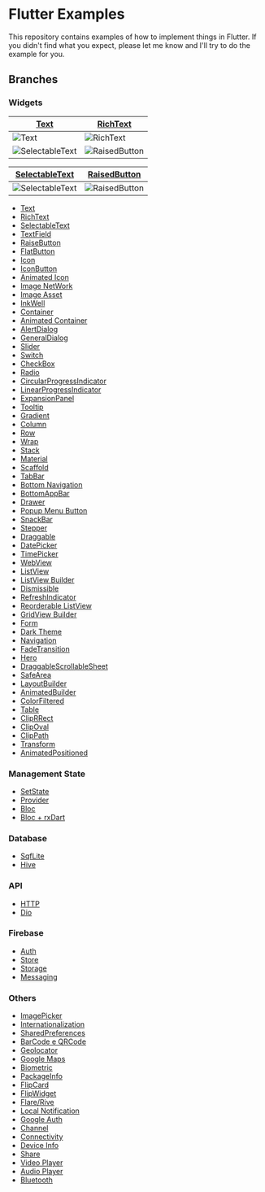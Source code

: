 # Flutter Examples

This repository contains examples of how to implement things in Flutter. If you didn't find what you expect, please let me know and I'll try to do the example for you. 

## Branches

### Widgets
<!-- :x:
:white_check_mark: -->

[Text] | [RichText]
--- | --- |
![Text][text] | ![RichText][richtext]
![SelectableText][selectabletext] | ![RaisedButton][raisedbutton]

[SelectableText] | [RaisedButton]
--- | --- |
![SelectableText][selectabletext] | ![RaisedButton][raisedbutton]


- [Text](https://github.com/ThiagoEvoa/flutter_examples/tree/text)
- [RichText](https://github.com/ThiagoEvoa/flutter_examples/tree/rich_text)
- [SelectableText](https://github.com/ThiagoEvoa/flutter_examples/tree/selectable_text)
- [TextField](https://github.com/ThiagoEvoa/flutter_examples/tree/textfield)
- [RaiseButton](https://github.com/ThiagoEvoa/flutter_examples/tree/raisedbutton)
- [FlatButton](https://github.com/ThiagoEvoa/flutter_examples/tree/flatbutton)
- [Icon](https://github.com/ThiagoEvoa/flutter_examples/tree/icon)
- [IconButton](https://github.com/ThiagoEvoa/flutter_examples/tree/iconbutton)
- [Animated Icon](https://github.com/ThiagoEvoa/flutter_examples/tree/animatedicon)
- [Image NetWork](https://github.com/ThiagoEvoa/flutter_examples/tree/image_network)
- [Image Asset](https://github.com/ThiagoEvoa/flutter_examples/tree/image_asset)
- [InkWell](https://github.com/ThiagoEvoa/flutter_examples/tree/inkwell)
- [Container](https://github.com/ThiagoEvoa/flutter_examples/tree/container)
- [Animated Container](https://github.com/ThiagoEvoa/flutter_examples/tree/animatedcontainer)
- [AlertDialog](https://github.com/ThiagoEvoa/flutter_examples/tree/alertdialog)
- [GeneralDialog](https://github.com/ThiagoEvoa/flutter_examples/tree/generaldialog)
- [Slider](https://github.com/ThiagoEvoa/flutter_examples/tree/slider)
- [Switch](https://github.com/ThiagoEvoa/flutter_examples/tree/switch)
- [CheckBox](https://github.com/ThiagoEvoa/flutter_examples/tree/checkbox)
- [Radio](https://github.com/ThiagoEvoa/flutter_examples/tree/radio)
- [CircularProgressIndicator](https://github.com/ThiagoEvoa/flutter_examples/tree/circularprogressindicator)
- [LinearProgressIndicator](https://github.com/ThiagoEvoa/flutter_examples/tree/linearprogressindicator)
- [ExpansionPanel](https://github.com/ThiagoEvoa/flutter_examples/tree/expansionpanel)
- [Tooltip](https://github.com/ThiagoEvoa/flutter_examples/tree/tooltip)
- [Gradient](https://github.com/ThiagoEvoa/flutter_examples/tree/gradient)
- [Column](https://github.com/ThiagoEvoa/flutter_examples/tree/column)
- [Row](https://github.com/ThiagoEvoa/flutter_examples/tree/row)
- [Wrap](https://github.com/ThiagoEvoa/flutter_examples/tree/wrap)
- [Stack](https://github.com/ThiagoEvoa/flutter_examples/tree/stack)
- [Material](https://github.com/ThiagoEvoa/flutter_examples/tree/material)
- [Scaffold](https://github.com/ThiagoEvoa/flutter_examples/tree/scaffold)
- [TabBar](https://github.com/ThiagoEvoa/flutter_examples/tree/tabbar)
- [Bottom Navigation](https://github.com/ThiagoEvoa/flutter_examples/tree/bottomnavigationbar)
- [BottomAppBar](https://github.com/ThiagoEvoa/flutter_examples/tree/bottomappbar)
- [Drawer](https://github.com/ThiagoEvoa/flutter_examples/tree/drawer)
- [Popup Menu Button](https://github.com/ThiagoEvoa/flutter_examples/tree/popupmenubutton)
- [SnackBar](https://github.com/ThiagoEvoa/flutter_examples/tree/snackbar)
- [Stepper](https://github.com/ThiagoEvoa/flutter_examples/tree/stepper)
- [Draggable](https://github.com/ThiagoEvoa/flutter_examples/tree/draggable)
- [DatePicker](https://github.com/ThiagoEvoa/flutter_examples/tree/datepicker)
- [TimePicker](https://github.com/ThiagoEvoa/flutter_examples/tree/timepicker)
- [WebView](https://github.com/ThiagoEvoa/flutter_examples/tree/webview)
- [ListView](https://github.com/ThiagoEvoa/flutter_examples/tree/listview)
- [ListView Builder](https://github.com/ThiagoEvoa/flutter_examples/tree/listview_builder)
- [Dismissible](https://github.com/ThiagoEvoa/flutter_examples/tree/dismissible)
- [RefreshIndicator](https://github.com/ThiagoEvoa/flutter_examples/tree/refreshindicator)
- [Reorderable ListView](https://github.com/ThiagoEvoa/flutter_examples/tree/reorderablelistview)
- [GridView Builder](https://github.com/ThiagoEvoa/flutter_examples/tree/gridview_builder)
- [Form](https://github.com/ThiagoEvoa/flutter_examples/tree/form)
- [Dark Theme](https://github.com/ThiagoEvoa/flutter_examples/tree/darktheme)
- [Navigation](https://github.com/ThiagoEvoa/flutter_examples/tree/navigation)
- [FadeTransition](https://github.com/ThiagoEvoa/flutter_examples/tree/fadetransition)
- [Hero](https://github.com/ThiagoEvoa/flutter_examples/tree/hero)
- [DraggableScrollableSheet](https://github.com/ThiagoEvoa/flutter_examples/tree/draggablescrollablesheet)
- [SafeArea](https://github.com/ThiagoEvoa/flutter_examples/tree/safearea)
- [LayoutBuilder](https://github.com/ThiagoEvoa/flutter_examples/tree/layoutbuilder)
- [AnimatedBuilder](https://github.com/ThiagoEvoa/flutter_examples/tree/animatedbuilder)
- [ColorFiltered](https://github.com/ThiagoEvoa/flutter_examples/tree/colorfiltered)
- [Table](https://github.com/ThiagoEvoa/flutter_examples/tree/table)
- [ClipRRect](https://github.com/ThiagoEvoa/flutter_examples/tree/cliprrect)
- [ClipOval](https://github.com/ThiagoEvoa/flutter_examples/tree/clipoval)
- [ClipPath](https://github.com/ThiagoEvoa/flutter_examples/tree/clippath)
- [Transform](https://github.com/ThiagoEvoa/flutter_examples/tree/transform)
- [AnimatedPositioned](https://github.com/ThiagoEvoa/flutter_examples/tree/animatedpositioned)

### Management State
- [SetState](https://github.com/ThiagoEvoa/flutter_examples/tree/setstate)
- [Provider](https://github.com/ThiagoEvoa/flutter_examples/tree/provider)
- [Bloc](https://github.com/ThiagoEvoa/flutter_examples/tree/bloc)
- [Bloc + rxDart](https://github.com/ThiagoEvoa/flutter_examples/tree/bloc_rxdart)

### Database
- [SqfLite](https://github.com/ThiagoEvoa/flutter_examples/tree/sqflite)
- [Hive](https://github.com/ThiagoEvoa/flutter_examples/tree/hive)

### API
- [HTTP](https://github.com/ThiagoEvoa/flutter_examples/tree/http)
- [Dio](https://github.com/ThiagoEvoa/flutter_examples/tree/dio)

### Firebase
- [Auth](https://github.com/ThiagoEvoa/flutter_examples/tree/firebaseauth)
- [Store](https://github.com/ThiagoEvoa/flutter_examples/tree/firebasestore)
- [Storage](https://github.com/ThiagoEvoa/flutter_examples/tree/firebasestorage)
- [Messaging](https://github.com/ThiagoEvoa/flutter_examples/tree/firebase_messaging)

### Others
- [ImagePicker](https://github.com/ThiagoEvoa/flutter_examples/tree/imagepicker)
- [Internationalization](https://github.com/ThiagoEvoa/flutter_examples/tree/internationalization)
- [SharedPreferences](https://github.com/ThiagoEvoa/flutter_examples/tree/sharedpreferences)
- [BarCode e QRCode](https://github.com/ThiagoEvoa/flutter_examples/tree/barcode_qrcode)
- [Geolocator](https://github.com/ThiagoEvoa/flutter_examples/tree/geolocator)
- [Google Maps](https://github.com/ThiagoEvoa/flutter_examples/tree/googlemaps)
- [Biometric](https://github.com/ThiagoEvoa/flutter_examples/tree/biometric)
- [PackageInfo](https://github.com/ThiagoEvoa/flutter_examples/tree/packageinfo)
- [FlipCard](https://github.com/ThiagoEvoa/flutter_examples/tree/flipcard)
- [FlipWidget](https://github.com/ThiagoEvoa/flutter_examples/tree/flipwidget)
- [Flare/Rive](https://github.com/ThiagoEvoa/flutter_examples/blob/flare/README.md)
- [Local Notification](https://github.com/ThiagoEvoa/flutter_examples/tree/localnotification)
- [Google Auth](https://github.com/ThiagoEvoa/flutter_examples/tree/google_auth)
- [Channel](https://github.com/ThiagoEvoa/flutter_examples/tree/channel)
- [Connectivity](https://github.com/ThiagoEvoa/flutter_examples/tree/connectivity)
- [Device Info](https://github.com/ThiagoEvoa/flutter_examples/tree/device_info)
- [Share](https://github.com/ThiagoEvoa/flutter_examples/tree/share)
- [Video Player](https://github.com/ThiagoEvoa/flutter_examples/tree/video_player)
- [Audio Player](https://github.com/ThiagoEvoa/flutter_examples/tree/audio_player)
- [Bluetooth](https://github.com/ThiagoEvoa/flutter_examples/tree/bluetooth)



<!-- Images -->
[text]: https://github.com/ThiagoEvoa/flutter_examples/blob/master/images/text.png "Text"
[richtext]: https://github.com/ThiagoEvoa/flutter_examples/blob/master/images/richtext.png
[selectabletext]: https://github.com/ThiagoEvoa/flutter_examples/blob/master/images/selectabletext.gif
[textfield]: https://github.com/ThiagoEvoa/flutter_examples/blob/master/images/textfield.gif
[raisedbutton]: https://github.com/ThiagoEvoa/flutter_examples/blob/master/images/raisedbutton.gif
[flatbutton]: https://github.com/ThiagoEvoa/flutter_examples/blob/master/images/flatbutton.gif
[icon]: https://github.com/ThiagoEvoa/flutter_examples/blob/master/images/icon.png
[iconbutton]: https://github.com/ThiagoEvoa/flutter_examples/blob/master/images/iconbutton.gif
[animatedicon]: https://github.com/ThiagoEvoa/flutter_examples/blob/master/images/animatedicon.gif
[image]: https://github.com/ThiagoEvoa/flutter_examples/blob/master/images/image.png
[inkwell]: https://github.com/ThiagoEvoa/flutter_examples/blob/master/images/inkwell.gif
[container]: https://github.com/ThiagoEvoa/flutter_examples/blob/master/images/container.png
[animatedcontainer]: https://github.com/ThiagoEvoa/flutter_examples/blob/master/images/animetedcontainer.gif
[alertdialog]: https://github.com/ThiagoEvoa/flutter_examples/blob/master/images/alertdialog.gif
[generaldialog]: https://github.com/ThiagoEvoa/flutter_examples/blob/master/images/generaldialog.gif
[slider]: https://github.com/ThiagoEvoa/flutter_examples/blob/master/images/slider.gif
[switch]: https://github.com/ThiagoEvoa/flutter_examples/blob/master/images/switch.gif
[checkbox]: https://github.com/ThiagoEvoa/flutter_examples/blob/master/images/checkbox.gif
[radio]: https://github.com/ThiagoEvoa/flutter_examples/blob/master/images/radio.gif
[circularprogressindicator]: https://github.com/ThiagoEvoa/flutter_examples/blob/master/images/circularprogressindicator.gif
[linearprogressindicator]: https://github.com/ThiagoEvoa/flutter_examples/blob/master/images/linearprogressindicator.gif
[expansionpanel]: https://github.com/ThiagoEvoa/flutter_examples/blob/master/images/expansionpanel.gif
[tooltip]: https://github.com/ThiagoEvoa/flutter_examples/blob/master/images/tooltip.gif
[gradient]: https://github.com/ThiagoEvoa/flutter_examples/blob/master/images/gradient.png
[column]: https://github.com/ThiagoEvoa/flutter_examples/blob/master/images/column.png
[row]: https://github.com/ThiagoEvoa/flutter_examples/blob/master/images/row.png
[wrap]: https://github.com/ThiagoEvoa/flutter_examples/blob/master/images/wrap.png
[stack]: https://github.com/ThiagoEvoa/flutter_examples/blob/master/images/stack.png
[material]: https://github.com/ThiagoEvoa/flutter_examples/blob/master/images/material.png
[scaffold]: https://github.com/ThiagoEvoa/flutter_examples/blob/master/images/scaffold.png
[tabbar]: https://github.com/ThiagoEvoa/flutter_examples/blob/master/images/tabbar.gif
[bottomnavigation]: https://github.com/ThiagoEvoa/flutter_examples/blob/master/images/bottomnavigationbar.gif
[bottomappbar]: https://github.com/ThiagoEvoa/flutter_examples/blob/master/images/bottomappbar.gif
[drawer]: https://github.com/ThiagoEvoa/flutter_examples/blob/master/images/drawer.gif
[popupmenubutton]: https://github.com/ThiagoEvoa/flutter_examples/blob/master/images/popupmenubutton.gif
[snackbar]: https://github.com/ThiagoEvoa/flutter_examples/blob/master/images/snackbar.gif
[stepper]: https://github.com/ThiagoEvoa/flutter_examples/blob/master/images/stepper.gif
[draggable]: https://github.com/ThiagoEvoa/flutter_examples/blob/master/images/draggable.gif
[datepicker]: https://github.com/ThiagoEvoa/flutter_examples/blob/master/images/datepicker.gif
[timepicker]: https://github.com/ThiagoEvoa/flutter_examples/blob/master/images/timepicker.gif
[webview]: https://github.com/ThiagoEvoa/flutter_examples/blob/master/images/webview.gif
[listview]: https://github.com/ThiagoEvoa/flutter_examples/blob/master/images/listview.gif
[listViewbuilder]: https://github.com/ThiagoEvoa/flutter_examples/blob/master/images/listviewbuilder.gif
[dismissible]: https://github.com/ThiagoEvoa/flutter_examples/blob/master/images/dismissible.gif
[refreshindicator]: https://github.com/ThiagoEvoa/flutter_examples/blob/master/images/refreshindicator.gif
[reorderablelistView]: https://github.com/ThiagoEvoa/flutter_examples/blob/master/images/reorderablelistview.gif
[gridViewbuilder]: https://github.com/ThiagoEvoa/flutter_examples/blob/master/images/gridviewbuilder.gif
[form]: https://github.com/ThiagoEvoa/flutter_examples/blob/master/images/form.gif
[darktheme]: https://github.com/ThiagoEvoa/flutter_examples/blob/master/images/darktheme.png
[navigation]: https://github.com/ThiagoEvoa/flutter_examples/blob/master/images/navigation.gif
[fadetransition]: https://github.com/ThiagoEvoa/flutter_examples/blob/master/images/fadetransition.gif
[hero]: https://github.com/ThiagoEvoa/flutter_examples/blob/master/images/hero.gif
[draggablescrollablesheet]: https://github.com/ThiagoEvoa/flutter_examples/blob/master/images/draggablescrollablesheet.gif
[safearea]: https://github.com/ThiagoEvoa/flutter_examples/blob/master/images/safearea.png
[layoutbuilder]: https://github.com/ThiagoEvoa/flutter_examples/blob/master/images/layoutbuilder.gif
[animatedbuilder]: https://github.com/ThiagoEvoa/flutter_examples/blob/master/images/animatedbuilder.gif
[colorfiltered]: https://github.com/ThiagoEvoa/flutter_examples/blob/master/images/colorfiltered.png
[table]: https://github.com/ThiagoEvoa/flutter_examples/blob/master/images/table.png
[cliprrect]: https://github.com/ThiagoEvoa/flutter_examples/blob/master/images/cliprrect.png
[clipoval]: https://github.com/ThiagoEvoa/flutter_examples/blob/master/images/clipoval.png
[clippath]: https://github.com/ThiagoEvoa/flutter_examples/blob/master/images/clippath.png
[transform]: https://github.com/ThiagoEvoa/flutter_examples/blob/master/images/transform.gif
[animatedpositioned]: https://github.com/ThiagoEvoa/flutter_examples/blob/master/images/animatedpositioned.gif

<!-- Links -->
[Text]: https://github.com/ThiagoEvoa/flutter_examples/tree/text
[RichText]: https://github.com/ThiagoEvoa/flutter_examples/tree/rich_text
[SelectableText]: https://github.com/ThiagoEvoa/flutter_examples/tree/selectable_text
[TextField]: https://github.com/ThiagoEvoa/flutter_examples/tree/textfield
[RaisedButton]: https://github.com/ThiagoEvoa/flutter_examples/tree/raisedbutton
[FlatButton]: https://github.com/ThiagoEvoa/flutter_examples/tree/flatbutton
[Icon]: https://github.com/ThiagoEvoa/flutter_examples/tree/icon
[IconButton]: https://github.com/ThiagoEvoa/flutter_examples/tree/iconbutton
[Animated Icon]: https://github.com/ThiagoEvoa/flutter_examples/tree/animatedicon
[Image NetWork]: https://github.com/ThiagoEvoa/flutter_examples/tree/image_network
[Image Asset]: https://github.com/ThiagoEvoa/flutter_examples/tree/image_asset
[InkWell]: https://github.com/ThiagoEvoa/flutter_examples/tree/inkwell
[Container]: https://github.com/ThiagoEvoa/flutter_examples/tree/container
[Animated Container]: https://github.com/ThiagoEvoa/flutter_examples/tree/animatedcontainer
[AlertDialog]: https://github.com/ThiagoEvoa/flutter_examples/tree/alertdialog
[GeneralDialog]: https://github.com/ThiagoEvoa/flutter_examples/tree/generaldialog
[Slider]: https://github.com/ThiagoEvoa/flutter_examples/tree/slider
[Switch]: https://github.com/ThiagoEvoa/flutter_examples/tree/switch
[CheckBox]: https://github.com/ThiagoEvoa/flutter_examples/tree/checkbox
[Radio]: https://github.com/ThiagoEvoa/flutter_examples/tree/radio
[CircularProgressIndicator]: https://github.com/ThiagoEvoa/flutter_examples/tree/circularprogressindicator
[LinearProgressIndicator]: https://github.com/ThiagoEvoa/flutter_examples/tree/linearprogressindicator
[ExpansionPanel]: https://github.com/ThiagoEvoa/flutter_examples/tree/expansionpanel
[Tooltip]: https://github.com/ThiagoEvoa/flutter_examples/tree/tooltip
[Gradient]: https://github.com/ThiagoEvoa/flutter_examples/tree/gradient
[Column]: https://github.com/ThiagoEvoa/flutter_examples/tree/column
[Row]: https://github.com/ThiagoEvoa/flutter_examples/tree/row
[Wrap]: https://github.com/ThiagoEvoa/flutter_examples/tree/wrap
[Stack]: https://github.com/ThiagoEvoa/flutter_examples/tree/stack
[Material]: https://github.com/ThiagoEvoa/flutter_examples/tree/material
[Scaffold]: https://github.com/ThiagoEvoa/flutter_examples/tree/scaffold
[TabBar]: https://github.com/ThiagoEvoa/flutter_examples/tree/tabbar
[Bottom Navigation]: https://github.com/ThiagoEvoa/flutter_examples/tree/bottomnavigationbar
[BottomAppBar]: https://github.com/ThiagoEvoa/flutter_examples/tree/bottomappbar
[Drawer]: https://github.com/ThiagoEvoa/flutter_examples/tree/drawer
[Popup Menu Button]: https://github.com/ThiagoEvoa/flutter_examples/tree/popupmenubutton
[SnackBar]: https://github.com/ThiagoEvoa/flutter_examples/tree/snackbar
[Stepper]: https://github.com/ThiagoEvoa/flutter_examples/tree/stepper
[Draggable]: https://github.com/ThiagoEvoa/flutter_examples/tree/draggable
[DatePicker]: https://github.com/ThiagoEvoa/flutter_examples/tree/datepicker
[TimePicker]: https://github.com/ThiagoEvoa/flutter_examples/tree/timepicker
[WebView]: https://github.com/ThiagoEvoa/flutter_examples/tree/webview
[ListView]: https://github.com/ThiagoEvoa/flutter_examples/tree/listview
[ListView Builder]: https://github.com/ThiagoEvoa/flutter_examples/tree/listview_builder
[Dismissible]: https://github.com/ThiagoEvoa/flutter_examples/tree/dismissible
[RefreshIndicator]: https://github.com/ThiagoEvoa/flutter_examples/tree/refreshindicator
[Reorderable ListView]: https://github.com/ThiagoEvoa/flutter_examples/tree/reorderablelistview
[GridView Builder]: https://github.com/ThiagoEvoa/flutter_examples/tree/gridview_builder
[Form]: https://github.com/ThiagoEvoa/flutter_examples/tree/form
[Dark Theme]: https://github.com/ThiagoEvoa/flutter_examples/tree/darktheme
[Navigation]: https://github.com/ThiagoEvoa/flutter_examples/tree/navigation
[FadeTransition]: https://github.com/ThiagoEvoa/flutter_examples/tree/fadetransition
[Hero]: https://github.com/ThiagoEvoa/flutter_examples/tree/hero
[DraggableScrollableSheet]: https://github.com/ThiagoEvoa/flutter_examples/tree/draggablescrollablesheet
[SafeArea]: https://github.com/ThiagoEvoa/flutter_examples/tree/safearea
[LayoutBuilder]: https://github.com/ThiagoEvoa/flutter_examples/tree/layoutbuilder
[AnimatedBuilder]: https://github.com/ThiagoEvoa/flutter_examples/tree/animatedbuilder
[ColorFiltered]: https://github.com/ThiagoEvoa/flutter_examples/tree/colorfiltered
[Table]: https://github.com/ThiagoEvoa/flutter_examples/tree/table
[ClipRRect]: https://github.com/ThiagoEvoa/flutter_examples/tree/cliprrect
[ClipOval]: https://github.com/ThiagoEvoa/flutter_examples/tree/clipoval
[ClipPath]: https://github.com/ThiagoEvoa/flutter_examples/tree/clippath
[Transform]: https://github.com/ThiagoEvoa/flutter_examples/tree/transform
[AnimatedPositioned]: https://github.com/ThiagoEvoa/flutter_examples/tree/animatedpositioned
